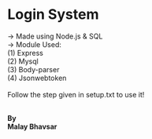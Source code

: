 # Login System
-> Made using Node.js & SQL<br>
-> Module Used: <br>(1) Express<br>
                (2) Mysql<br>
                (3) Body-parser<br>
                (4) Jsonwebtoken<br>
<br>
Follow the step given in setup.txt to use it!<br>

<br>
<b>By<br>Malay Bhavsar</b>
